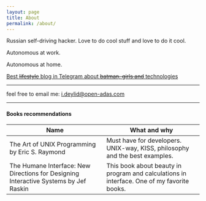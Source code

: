 ```yaml
---
layout: page
title: About
permalink: /about/
---
```


Russian self-driving hacker. Love to do cool stuff and love to do it cool.

Autonomous at work.

Autonomous at home.

[Best ~~lifestyle~~ blog in Telegram about ~~batman, girls and~~ technologies](https://t.me/sid1057)

<hr/>

feel free to email me: [i.deylid@open-adas.com](mailto:i.deylid@open-adas.com)

<hr/>

#### Books recommendations

| Name          | What and why     |
| ------------- |------------------|
| The Art of UNIX Programming by Eric S. Raymond    | Must have for developers. UNIX-way, KISS, philosophy and the best examples. |
| The Humane Interface: New Directions for Designing Interactive Systems by Jef Raskin | This book about beauty in program and calculations in interface. One of my favorite books. |


[jekyll-paper]: https://github.com/ghosind/Jekyll-Paper
[jekyll-paper-issues]: https://github.com/ghosind/Jekyll-Paper/issues
